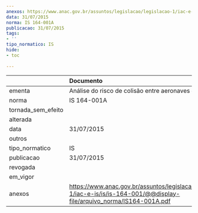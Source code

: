 ```yaml
---
anexos: https://www.anac.gov.br/assuntos/legislacao/legislacao-1/iac-e-is/is/is-164-001/@@display-file/arquivo_norma/IS164-001A.pdf
data: 31/07/2015
norma: IS 164-001A
publicacao: 31/07/2015
tags:
- ''
tipo_normatico: IS
hide: 
- toc 
 
---
```


|                    | Documento                                                                                                                   |
|:-------------------|:----------------------------------------------------------------------------------------------------------------------------|
| ementa             | Análise do risco de colisão entre aeronaves e fauna.                                                                        |
| norma              | IS 164-001A                                                                                                                 |
| tornada_sem_efeito |                                                                                                                             |
| alterada           |                                                                                                                             |
| data               | 31/07/2015                                                                                                                  |
| outros             |                                                                                                                             |
| tipo_normatico     | IS                                                                                                                          |
| publicacao         | 31/07/2015                                                                                                                  |
| revogada           |                                                                                                                             |
| em_vigor           |                                                                                                                             |
| anexos             | https://www.anac.gov.br/assuntos/legislacao/legislacao-1/iac-e-is/is/is-164-001/@@display-file/arquivo_norma/IS164-001A.pdf |
